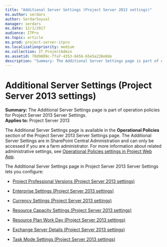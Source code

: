 ```yaml
---
title: "Additional Server Settings (Project Server 2013 settings)"
ms.author: serdars
author: SerdarSoysal
manager: serdars
ms.date: 12/1/2017
audience: ITPro
ms.topic: article
ms.prod: project-server-itpro
ms.localizationpriority: medium
ms.collection: IT_ProjectAdmin
ms.assetid: 70d9809c-ffa7-4353-8456-65e5a238e8de
description: "Summary: The Additional Server Settings page is part of operation policies for Project Server 2013 Server Settings."
---
```


# Additional Server Settings (Project Server 2013 settings)
 
 **Summary:** The Additional Server Settings page is part of operation policies for Project Server 2013 Server Settings.<br/>
**Applies to:** Project Server 2013
  
The Additional Server Settings page is available in the **Operational Policies** section of the Project Server 2013 Server Settings page. The Additional Server Settings are in SharePoint Central Administration and can only be accessed if you are a farm administrator. For more information about related administrative settings, see [Operational Policies settings in Project Web App](./project-server-2013-and-2016.md).
  
The Additional Server Settings page in Project Server 2013 Server Settings lets you configure:
  
- [Project Professional Versions (Project Server 2013 settings)](project-professional-versionsproject-server-2013-settings.md)
    
- [Enterprise Settings (Project Server 2013 settings)](enterprise-settings-project-server-2013-settings.md)
    
- [Currency Settings (Project Server 2013 settings)](currency-settings-project-server-2013-settings.md)
    
- [Resource Capacity Settings (Project Server 2013 settings)](resource-capacity-settings-project-server-2013-settings.md)
    
- [Resource Plan Work Day (Project Server 2013 settings)](resource-plan-work-day-project-server-2013-settings.md)
    
- [Exchange Server Details (Project Server 2013 settings)](exchange-server-details-project-server-2013-settings.md)
    
- [Task Mode Settings (Project Server 2013 settings)](task-mode-settings-project-server-2013-settings.md)

